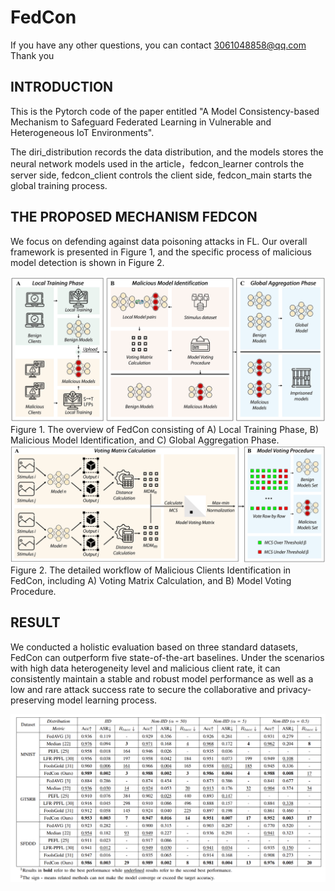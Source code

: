 # FedCon
If you have any other questions, you can contact 3061048858@qq.com Thank you
## INTRODUCTION
This is the Pytorch code of the paper entitled "A Model Consistency-based Mechanism to Safeguard Federated Learning in Vulnerable and Heterogeneous IoT Environments".  
  
The diri_distribution records the data distribution, and the models stores the neural network models used in the article，fedcon_learner controls the server side, fedcon_client controls the client side, fedcon_main starts the global training process.


##  THE PROPOSED MECHANISM FEDCON
We focus on defending against data poisoning attacks in FL. Our overall framework is presented in Figure 1, and the specific process of malicious model detection is shown in Figure 2.
<div align="center">
  <img src="https://github.com/IntelligentSystemsLab/FedCon/blob/main/img/FedCon_overview.png">
</div>
Figure 1. The overview of FedCon consisting of A) Local Training Phase, B) Malicious Model Identification, and C) Global Aggregation Phase.  



<div align="center">
  <img src="https://github.com/IntelligentSystemsLab/FedCon/blob/main/img/FedCon_datail.png">
</div>
Figure 2. The detailed workflow of Malicious Clients Identification in FedCon, including A) Voting Matrix Calculation, and B) Model Voting Procedure.  

##  RESULT
We conducted a holistic evaluation based on three standard datasets, FedCon can outperform five state-of-the-art baselines. Under the scenarios with high data heterogeneity level and malicious client rate, it can consistently maintain a stable and robust model performance as well as a low and rare attack success rate to secure the collaborative and privacy-preserving model learning process. 

<div align="center">
  <img src="https://github.com/IntelligentSystemsLab/FedCon/blob/main/img/FedCon_result.png">
</div>
